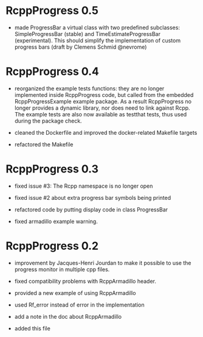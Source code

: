 # RcppProgress 0.5

* made ProgressBar a virtual class with two predefined subclasses: SimpleProgressBar (stable) and TimeEstimateProgressBar (experimental). This should simplify the implementation of custom progress bars (draft by Clemens Schmid @nevrome)


# RcppProgress 0.4

  - reorganized the example tests functions: they are no longer implemented inside
    RcppProgress code, but called from the embedded RcppProgressExample example
    package. As a result RcppProgress no longer provides a dynamic library, nor
    does need to link against Rcpp. The example tests are also now available as
    testthat tests, thus used during the package check.

  - cleaned the Dockerfile and improved the docker-related Makefile targets

  - refactored the Makefile



# RcppProgress 0.3

* fixed issue #3: The Rcpp namespace is no longer open

* fixed issue #2 about extra progress bar symbols being printed

* refactored code by putting display code in class ProgressBar

* fixed armadillo example warning.


# RcppProgress 0.2

* improvement by Jacques-Henri Jourdan to make it possible to use the progress monitor in multiple cpp files.

* fixed compatibility problems with RcppArmadillo header.

* provided a new example of using RcppArmadillo

* used Rf_error instead of error in the implementation

* add a note in the doc about RcppArmadillo

* added this file


